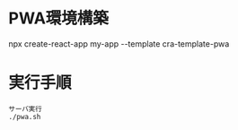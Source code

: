 # PWA環境構築

npx create-react-app my-app --template cra-template-pwa


# 実行手順

```
サーバ実行
./pwa.sh
```
